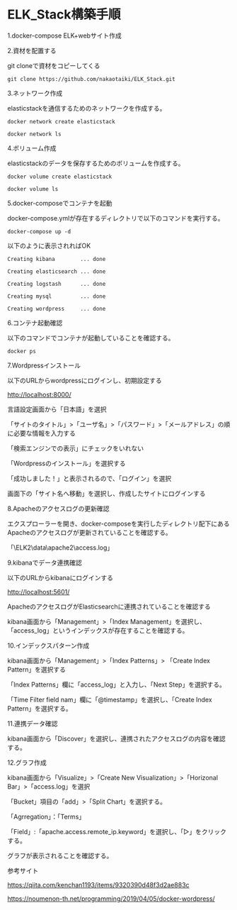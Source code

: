 # ELK_Stack構築手順
1.docker-compose ELK+webサイト作成

2.資材を配置する

git cloneで資材をコピーしてくる

```
git clone https://github.com/nakaotaiki/ELK_Stack.git
```

3.ネットワーク作成

elasticstackを通信するためのネットワークを作成する。

```
docker network create elasticstack
```
```
docker network ls
```


4.ボリューム作成

elasticstackのデータを保存するためのボリュームを作成する。

```
docker volume create elasticstack
```

```
docker volume ls
```


5.docker-composeでコンテナを起動

docker-compose.ymlが存在するディレクトリで以下のコマンドを実行する。

```
docker-compose up -d
```

以下のように表示されればOK

```
Creating kibana        ... done

Creating elasticsearch ... done

Creating logstash      ... done

Creating mysql         ... done

Creating wordpress     ... done
```

6.コンテナ起動確認

以下のコマンドでコンテナが起動していることを確認する。

```
docker ps
```

7.Wordpressインストール

以下のURLからwordpressにログインし、初期設定する

<http://localhost:8000/>

言語設定画面から「日本語」を選択

「サイトのタイトル」>「ユーザ名」>「パスワード」>「メールアドレス」の順に必要な情報を入力する

「検索エンジンでの表示」にチェックをいれない

「Wordpressのインストール」を選択する

「成功しました！」と表示されるので、「ログイン」を選択

画面下の「サイト名へ移動」を選択し、作成したサイトにログインする

8.Apacheのアクセスログの更新確認

エクスプローラーを開き、docker-composeを実行したディレクトリ配下にあるApacheのアクセスログが更新されていることを確認する。

「\ELK2\data\apache2\access.log」

9.kibanaでデータ連携確認

以下のURLからkibanaにログインする

<http://localhost:5601/>

ApacheのアクセスログがElasticsearchに連携されていることを確認する

kibana画面から「Management」>「Index Management」を選択し、「access\_log」というインデックスが存在することを確認する。

10.インデックスパターン作成

kibana画面から「Management」>「Index Patterns」> 「Create Index Pattern」を選択する

「Index Patterns」欄に「access\_log」と入力し、「Next Step」を選択する。

「Time Filter field nam」欄に「@timestamp」を選択し、「Create Index Pattern」を選択する。

11.連携データ確認

kibana画面から「Discover」を選択し、連携されたアクセスログの内容を確認する。

12.グラフ作成

kibana画面から「Visualize」>「Create New Visualization」>「Horizonal Bar」>「access.log」を選択

「Bucket」項目の「add」>「Split Chart」を選択する。

「Agrregation」：「Terms」

「Field」:「apache.access.remote\_ip.keyword」を選択し、「▷」をクリックする。

グラフが表示されることを確認する。


参考サイト

https://qiita.com/kenchan1193/items/9320390d48f3d2ae883c

https://noumenon-th.net/programming/2019/04/05/docker-wordpress/

